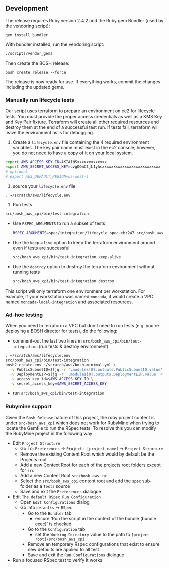 ## Development

The release requires Ruby version 2.4.2 and the Ruby gem Bundler (used by the vendoring script):

```
gem install bundler
```

With bundler installed, run the vendoring script:

```
./scripts/vendor_gems
```

Then create the BOSH release:

```
bosh create release --force
```

The release is now ready for use. If everything works, commit the changes including the updated gems.

### Manually run lifecycle tests

Our script uses terraform to prepare an environment on ec2 for lifecycle tests.
You must provide the proper access credentials as well as a KMS Key and Key
Pair fixture. Terraform will create all other required resources and destroy
them at the end of a successful test run. If tests fail, terraform will leave
the environment as is for debugging.

1. Create a `lifecycle.env` file containing the 4 required environment variables. The key
pair name must exist in the ec2 console; however, you do not need to have a copy
of it on your local system.
  ```bash
  export AWS_ACCESS_KEY_ID=AKIAINSxxxxxxxxxxxxx
  export AWS_SECRET_ACCESS_KEY=LvgQOmCtjL1yhcxxxxxxxxxxxxxxxxxxxxxxxxxx
  # optional
  # export AWS_DEFAULT_REGION=us-west-1
  ```
1. source your `lifecycle.env` file
  ```bash
  . ~/scratch/aws/lifecycle.env
  ```
1. Run tests
  ```bash
  src/bosh_aws_cpi/bin/test-integration
  ```
  * Use `RSPEC_ARGUMENTS` to run a subset of tests
    ```bash
    RSPEC_ARGUMENTS=spec/integration/lifecycle_spec.rb:247 src/bosh_aws_cpi/bin/test-integration
    ```
  * Use the `keep-alive` option to keep the terraform environment around even if tests are successful
    ```bash
    src/bosh_aws_cpi/bin/test-integration keep-alive
    ```
  * Use the `destroy` option to destroy the terraform environment without running tests
    ```bash
    src/bosh_aws_cpi/bin/test-integration destroy
    ```


This script will only terraform one environment per workstation. For example,
if your workstation was named `moncada`, it would create a VPC named
`moncada-local-integration` and associated resources.


### Ad-hoc testing

When you need to terraform a VPC but don't need to run tests (e.g. you're deploying a BOSH director for tests), do the following:

* comment-out the last two lines in `src/bosh_aws_cpi/bin/test-integration` (run tests & destroy environment)

```bash
. ~/scratch/aws/lifecycle.env
src/bosh_aws_cpi/bin/test-integration
bosh2 create-env ~/scratch/aws/bosh-minimal.yml \
  -v PublicSubnetID=$(jq -r '.modules[0].outputs.PublicSubnetID.value' < /tmp/integration-terraform-state-us-west-1.tfstate) \
  -v DeploymentEIP=$(jq -r '.modules[0].outputs.DeploymentEIP.value' < /tmp/integration-terraform-state-us-west-1.tfstate) \
  -v access_key_id=$AWS_ACCESS_KEY_ID \
  -v secret_access_key=$AWS_SECRET_ACCESS_KEY
```
* run `src/bosh_aws_cpi/bin/test-integration`

### Rubymine support

Given the `Bosh Release` nature of this project, the ruby project content is under `src/bosh_aws_cpi` which does not
work for RubyMine when trying to locate the Gemfile to run the RSpec tests.  To resolve this you can modify the
RubyMine project in the following way:

- Edit `Project Structure`
  - Go To: `Preferences` -> `Project: [project name]` -> `Project Structure`
  - Remove the existing Content Root which would by default be the Projects root
  - Add a new Context Root for each of the projects root folders except for `src`
  - Add a new Content Root `src/bosh_aws_cpi`
  - Select the `src/bosh_aws_cpi` content root and add the `spec` sub-folder as a `Tests` source
  - Save and exit the `Preferences` dialogue
- Edit `The default RSpec Run Configuration`
  - Open `Edit Configurations` dialog
  - Go into `defaults` -> `RSpec`
    - Go to the `Bundler` tab
      - ensure 'Run the script in the context of the bundle (bundle exec)' is checked
    - Go to the `Configuration` tab
      - set the `Working Directory` value to the path to `[project root]/src/bosh_aws_cpi`
    - Remove an temporary Rspec configurations that exist to ensure new defaults are applied to all test
    - Save and exit the `Run Configurations` dialogue
- Run a focused RSpec test to verify it works.
